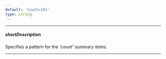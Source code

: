 ```yaml
---
default: 'Count={0}'
type: string
---
```

---
##### shortDescription
Specifies a pattern for the *'count'* summary items.

---
